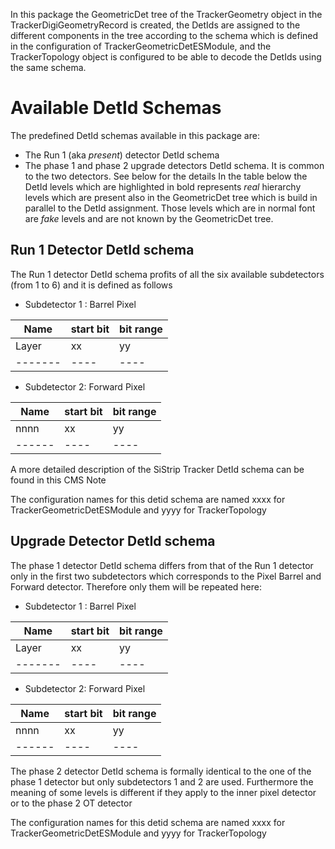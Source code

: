 In this package the GeometricDet tree of the TrackerGeometry object in the TrackerDigiGeometryRecord is created, the 
DetIds are assigned to the different components in the tree according to the schema which is defined in the configuration
of TrackerGeometricDetESModule, and the TrackerTopology object is configured to be able to decode the DetIds using
the same schema.

# Available DetId Schemas
The predefined DetId schemas available in this package are:
* The Run 1 (aka _present_) detector DetId schema
* The phase 1 and phase 2 upgrade detectors DetId schema. It is common to the two detectors. See below for the details
In the table below the DetId levels which are highlighted in bold represents _real_ hierarchy levels which are present 
also in the GeometricDet tree which is build in parallel to the DetId assignment. Those levels which are in normal font 
are _fake_ levels and are not known by the GeometricDet tree.

## Run 1 Detector DetId schema
The Run 1 detector DetId schema profits of all the six available subdetectors (from 1 to 6) and it is defined as follows
* Subdetector 1 : Barrel Pixel

| Name | start bit | bit range |
|------|-----------|-----------|
| Layer | xx | yy |
|-------|----|----|

* Subdetector 2: Forward Pixel

| Name | start bit | bit range |
|------|-----------|-----------|
| nnnn | xx | yy |
|------|----|----|

A more detailed description of the SiStrip Tracker DetId schema can be found in this CMS Note

The configuration names for this detid schema are named xxxx for TrackerGeometricDetESModule and yyyy for 
TrackerTopology

## Upgrade Detector DetId schema
The phase 1 detector DetId schema differs from that of the Run 1 detector only in the first two subdetectors which
corresponds to the Pixel Barrel and Forward detector. Therefore only them will be repeated here:
* Subdetector 1 : Barrel Pixel

| Name | start bit | bit range |
|------|-----------|-----------|
| Layer | xx | yy |
|-------|----|----|

* Subdetector 2: Forward Pixel

| Name | start bit | bit range |
|------|-----------|-----------|
| nnnn | xx | yy |
|------|----|----|

The phase 2 detector DetId schema is formally identical to the one of the phase 1 detector but only subdetectors 1 and 2
are used. Furthermore the meaning of some levels is different if they apply to the inner pixel detector or to the 
phase 2 OT detector 

The configuration names for this detid schema are named xxxx for TrackerGeometricDetESModule and yyyy for 
TrackerTopology
